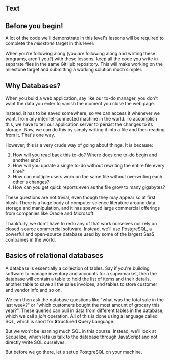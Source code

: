 ## Text

## Before you begin!

A lot of the code we'll demonstrate in this level's lessons will be required to complete the _milestone_ target in this level.

When you're following along (you _are_ following along and writing these programs, aren't you?) with these lessons, keep all the code you write in separate files in the same GitHub repository. This will make working on the milestone target and submitting a working solution much simpler.

## Why Databases?

When you build a web application, say like our to-do manager, you don't want the data you enter to vanish the moment you close the web page.

Instead, it has to be saved somewhere, so we can access it whenever we want, from any internet-connected machine in the world. To accomplish this, we have to tell our application server to persist the changes to its storage. Now, we can do this by simply writing it into a file and then reading from it. That's one way.

However, this is a very crude way of going about things. It is because:

1. How will you read back this to-do? Where does one to-do begin and another end?
2. How will you update a single to-do without rewriting the entire file every time?
3. How can multiple users work on the same file without overwriting each other's changes?
4. How can you get quick reports even as the file grow to many gigabytes?

These questions are not trivial, even though they may appear so at first blush. There is a huge body of computer science literature around data storage and manipulation, and it has spawned large commercial offerings from companies like Oracle and Microsoft.

Thankfully, we don't have to redo any of that work ourselves nor rely on closed-source commercial software. Instead, we'll use PostgreSQL, a powerful and open-source database used by some of the largest SaaS companies in the world.

## Basics of relational databases

A database is essentially a collection of tables. Say if you're building software to manage inventory and accounts for a supermarket, then the database will contain a table to hold the list of items and their details, another table to save all the sales invoices, and tables to store customer and vendor info and so on.

We can then ask the database questions like "what was the total sale in the last week?" or "which customers bought the most amount of grocery this year?". These queries can pull in data from different tables in the database, which we call a _join_ operation. All of this is done using a language called SQL, which is short for **S**tructured **Q**uery **L**anguage.

But we won't be learning much SQL in this course. Instead, we'll look at Sequelize, which lets us talk to the database through JavaScript and not directly write SQL ourselves.

But before we go there, let's setup PostgreSQL on your machine.
